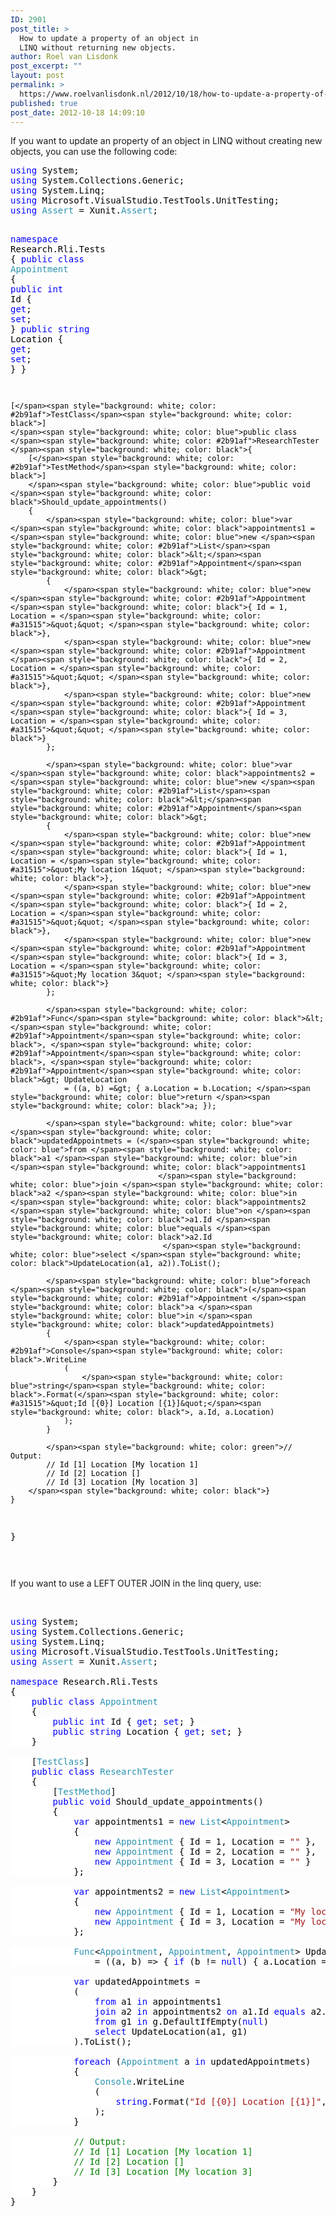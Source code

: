 ```yaml
---
ID: 2901
post_title: >
  How to update a property of an object in
  LINQ without returning new objects.
author: Roel van Lisdonk
post_excerpt: ""
layout: post
permalink: >
  https://www.roelvanlisdonk.nl/2012/10/18/how-to-update-a-property-of-an-object-in-linq-without-returning-new-objects/
published: true
post_date: 2012-10-18 14:09:10
---
```

<p>If you want to update an property of an object in LINQ without creating new objects, you can use the following code:</p>  <pre class="code"><span style="background: white; color: blue">using </span><span style="background: white; color: black">System;
</span><span style="background: white; color: blue">using </span><span style="background: white; color: black">System.Collections.Generic;
</span><span style="background: white; color: blue">using </span><span style="background: white; color: black">System.Linq;
</span><span style="background: white; color: blue">using </span><span style="background: white; color: black">Microsoft.VisualStudio.TestTools.UnitTesting;
</span><span style="background: white; color: blue">using </span><span style="background: white; color: #2b91af">Assert </span><span style="background: white; color: black">= Xunit.</span><span style="background: white; color: #2b91af">Assert</span><span style="background: white; color: black">;

</span><span style="background: white; color: blue">namespace </span><span style="background: white; color: black">Research.Rli.Tests
{
    </span><span style="background: white; color: blue">public class </span><span style="background: white; color: #2b91af">Appointment
    </span><span style="background: white; color: black">{
        </span><span style="background: white; color: blue">public int </span><span style="background: white; color: black">Id { </span><span style="background: white; color: blue">get</span><span style="background: white; color: black">; </span><span style="background: white; color: blue">set</span><span style="background: white; color: black">; }
        </span><span style="background: white; color: blue">public string </span><span style="background: white; color: black">Location { </span><span style="background: white; color: blue">get</span><span style="background: white; color: black">; </span><span style="background: white; color: blue">set</span><span style="background: white; color: black">; }
    }

    [</span><span style="background: white; color: #2b91af">TestClass</span><span style="background: white; color: black">]
    </span><span style="background: white; color: blue">public class </span><span style="background: white; color: #2b91af">ResearchTester
    </span><span style="background: white; color: black">{
        [</span><span style="background: white; color: #2b91af">TestMethod</span><span style="background: white; color: black">]
        </span><span style="background: white; color: blue">public void </span><span style="background: white; color: black">Should_update_appointments()
        {
            </span><span style="background: white; color: blue">var </span><span style="background: white; color: black">appointments1 = </span><span style="background: white; color: blue">new </span><span style="background: white; color: #2b91af">List</span><span style="background: white; color: black">&lt;</span><span style="background: white; color: #2b91af">Appointment</span><span style="background: white; color: black">&gt;
            {
                </span><span style="background: white; color: blue">new </span><span style="background: white; color: #2b91af">Appointment </span><span style="background: white; color: black">{ Id = 1, Location = </span><span style="background: white; color: #a31515">&quot;&quot; </span><span style="background: white; color: black">},
                </span><span style="background: white; color: blue">new </span><span style="background: white; color: #2b91af">Appointment </span><span style="background: white; color: black">{ Id = 2, Location = </span><span style="background: white; color: #a31515">&quot;&quot; </span><span style="background: white; color: black">},
                </span><span style="background: white; color: blue">new </span><span style="background: white; color: #2b91af">Appointment </span><span style="background: white; color: black">{ Id = 3, Location = </span><span style="background: white; color: #a31515">&quot;&quot; </span><span style="background: white; color: black">}
            };

            </span><span style="background: white; color: blue">var </span><span style="background: white; color: black">appointments2 = </span><span style="background: white; color: blue">new </span><span style="background: white; color: #2b91af">List</span><span style="background: white; color: black">&lt;</span><span style="background: white; color: #2b91af">Appointment</span><span style="background: white; color: black">&gt;
            {
                </span><span style="background: white; color: blue">new </span><span style="background: white; color: #2b91af">Appointment </span><span style="background: white; color: black">{ Id = 1, Location = </span><span style="background: white; color: #a31515">&quot;My location 1&quot; </span><span style="background: white; color: black">},
                </span><span style="background: white; color: blue">new </span><span style="background: white; color: #2b91af">Appointment </span><span style="background: white; color: black">{ Id = 2, Location = </span><span style="background: white; color: #a31515">&quot;&quot; </span><span style="background: white; color: black">},
                </span><span style="background: white; color: blue">new </span><span style="background: white; color: #2b91af">Appointment </span><span style="background: white; color: black">{ Id = 3, Location = </span><span style="background: white; color: #a31515">&quot;My location 3&quot; </span><span style="background: white; color: black">}
            };

            </span><span style="background: white; color: #2b91af">Func</span><span style="background: white; color: black">&lt;</span><span style="background: white; color: #2b91af">Appointment</span><span style="background: white; color: black">, </span><span style="background: white; color: #2b91af">Appointment</span><span style="background: white; color: black">, </span><span style="background: white; color: #2b91af">Appointment</span><span style="background: white; color: black">&gt; UpdateLocation 
                = ((a, b) =&gt; { a.Location = b.Location; </span><span style="background: white; color: blue">return </span><span style="background: white; color: black">a; });

            </span><span style="background: white; color: blue">var </span><span style="background: white; color: black">updatedAppointmets = (</span><span style="background: white; color: blue">from </span><span style="background: white; color: black">a1 </span><span style="background: white; color: blue">in </span><span style="background: white; color: black">appointments1
                                     </span><span style="background: white; color: blue">join </span><span style="background: white; color: black">a2 </span><span style="background: white; color: blue">in </span><span style="background: white; color: black">appointments2 </span><span style="background: white; color: blue">on </span><span style="background: white; color: black">a1.Id </span><span style="background: white; color: blue">equals </span><span style="background: white; color: black">a2.Id
                                      </span><span style="background: white; color: blue">select </span><span style="background: white; color: black">UpdateLocation(a1, a2)).ToList();

            </span><span style="background: white; color: blue">foreach </span><span style="background: white; color: black">(</span><span style="background: white; color: #2b91af">Appointment </span><span style="background: white; color: black">a </span><span style="background: white; color: blue">in </span><span style="background: white; color: black">updatedAppointmets)
            {
                </span><span style="background: white; color: #2b91af">Console</span><span style="background: white; color: black">.WriteLine
                (
                    </span><span style="background: white; color: blue">string</span><span style="background: white; color: black">.Format(</span><span style="background: white; color: #a31515">&quot;Id [{0}] Location [{1}]&quot;</span><span style="background: white; color: black">, a.Id, a.Location)
                );
            }

            </span><span style="background: white; color: green">// Output:
            // Id [1] Location [My location 1]
            // Id [2] Location []
            // Id [3] Location [My location 3]
        </span><span style="background: white; color: black">}
    }
}


</span></pre>


<p>If you want to use a LEFT OUTER JOIN in the linq query, use:</p>

<p>&#160;</p>

<pre class="code"><span style="background: white; color: blue">using </span><span style="background: white; color: black">System;
</span><span style="background: white; color: blue">using </span><span style="background: white; color: black">System.Collections.Generic;
</span><span style="background: white; color: blue">using </span><span style="background: white; color: black">System.Linq;
</span><span style="background: white; color: blue">using </span><span style="background: white; color: black">Microsoft.VisualStudio.TestTools.UnitTesting;
</span><span style="background: white; color: blue">using </span><span style="background: white; color: #2b91af">Assert </span><span style="background: white; color: black">= Xunit.</span><span style="background: white; color: #2b91af">Assert</span><span style="background: white; color: black">;

</span><span style="background: white; color: blue">namespace </span><span style="background: white; color: black">Research.Rli.Tests
{
    </span><span style="background: white; color: blue">public class </span><span style="background: white; color: #2b91af">Appointment
    </span><span style="background: white; color: black">{
        </span><span style="background: white; color: blue">public int </span><span style="background: white; color: black">Id { </span><span style="background: white; color: blue">get</span><span style="background: white; color: black">; </span><span style="background: white; color: blue">set</span><span style="background: white; color: black">; }
        </span><span style="background: white; color: blue">public string </span><span style="background: white; color: black">Location { </span><span style="background: white; color: blue">get</span><span style="background: white; color: black">; </span><span style="background: white; color: blue">set</span><span style="background: white; color: black">; }
    }

    [</span><span style="background: white; color: #2b91af">TestClass</span><span style="background: white; color: black">]
    </span><span style="background: white; color: blue">public class </span><span style="background: white; color: #2b91af">ResearchTester
    </span><span style="background: white; color: black">{
        [</span><span style="background: white; color: #2b91af">TestMethod</span><span style="background: white; color: black">]
        </span><span style="background: white; color: blue">public void </span><span style="background: white; color: black">Should_update_appointments()
        {
            </span><span style="background: white; color: blue">var </span><span style="background: white; color: black">appointments1 = </span><span style="background: white; color: blue">new </span><span style="background: white; color: #2b91af">List</span><span style="background: white; color: black">&lt;</span><span style="background: white; color: #2b91af">Appointment</span><span style="background: white; color: black">&gt;
            {
                </span><span style="background: white; color: blue">new </span><span style="background: white; color: #2b91af">Appointment </span><span style="background: white; color: black">{ Id = 1, Location = </span><span style="background: white; color: #a31515">&quot;&quot; </span><span style="background: white; color: black">},
                </span><span style="background: white; color: blue">new </span><span style="background: white; color: #2b91af">Appointment </span><span style="background: white; color: black">{ Id = 2, Location = </span><span style="background: white; color: #a31515">&quot;&quot; </span><span style="background: white; color: black">},
                </span><span style="background: white; color: blue">new </span><span style="background: white; color: #2b91af">Appointment </span><span style="background: white; color: black">{ Id = 3, Location = </span><span style="background: white; color: #a31515">&quot;&quot; </span><span style="background: white; color: black">}
            };

            </span><span style="background: white; color: blue">var </span><span style="background: white; color: black">appointments2 = </span><span style="background: white; color: blue">new </span><span style="background: white; color: #2b91af">List</span><span style="background: white; color: black">&lt;</span><span style="background: white; color: #2b91af">Appointment</span><span style="background: white; color: black">&gt;
            {
                </span><span style="background: white; color: blue">new </span><span style="background: white; color: #2b91af">Appointment </span><span style="background: white; color: black">{ Id = 1, Location = </span><span style="background: white; color: #a31515">&quot;My location 1&quot; </span><span style="background: white; color: black">},
                </span><span style="background: white; color: blue">new </span><span style="background: white; color: #2b91af">Appointment </span><span style="background: white; color: black">{ Id = 3, Location = </span><span style="background: white; color: #a31515">&quot;My location 3&quot; </span><span style="background: white; color: black">}
            };

            </span><span style="background: white; color: #2b91af">Func</span><span style="background: white; color: black">&lt;</span><span style="background: white; color: #2b91af">Appointment</span><span style="background: white; color: black">, </span><span style="background: white; color: #2b91af">Appointment</span><span style="background: white; color: black">, </span><span style="background: white; color: #2b91af">Appointment</span><span style="background: white; color: black">&gt; UpdateLocation
                = ((a, b) =&gt; { </span><span style="background: white; color: blue">if </span><span style="background: white; color: black">(b != </span><span style="background: white; color: blue">null</span><span style="background: white; color: black">) { a.Location = b.Location; } </span><span style="background: white; color: blue">return </span><span style="background: white; color: black">a; });

            </span><span style="background: white; color: blue">var </span><span style="background: white; color: black">updatedAppointmets =
            (
                </span><span style="background: white; color: blue">from </span><span style="background: white; color: black">a1 </span><span style="background: white; color: blue">in </span><span style="background: white; color: black">appointments1
                </span><span style="background: white; color: blue">join </span><span style="background: white; color: black">a2 </span><span style="background: white; color: blue">in </span><span style="background: white; color: black">appointments2 </span><span style="background: white; color: blue">on </span><span style="background: white; color: black">a1.Id </span><span style="background: white; color: blue">equals </span><span style="background: white; color: black">a2.Id </span><span style="background: white; color: blue">into </span><span style="background: white; color: black">g
                </span><span style="background: white; color: blue">from </span><span style="background: white; color: black">g1 </span><span style="background: white; color: blue">in </span><span style="background: white; color: black">g.DefaultIfEmpty(</span><span style="background: white; color: blue">null</span><span style="background: white; color: black">)
                </span><span style="background: white; color: blue">select </span><span style="background: white; color: black">UpdateLocation(a1, g1)
            ).ToList();

            </span><span style="background: white; color: blue">foreach </span><span style="background: white; color: black">(</span><span style="background: white; color: #2b91af">Appointment </span><span style="background: white; color: black">a </span><span style="background: white; color: blue">in </span><span style="background: white; color: black">updatedAppointmets)
            {
                </span><span style="background: white; color: #2b91af">Console</span><span style="background: white; color: black">.WriteLine
                (
                    </span><span style="background: white; color: blue">string</span><span style="background: white; color: black">.Format(</span><span style="background: white; color: #a31515">&quot;Id [{0}] Location [{1}]&quot;</span><span style="background: white; color: black">, a.Id, a.Location)
                );
            }

            </span><span style="background: white; color: green">// Output:
            // Id [1] Location [My location 1]
            // Id [2] Location []
            // Id [3] Location [My location 3]
        </span><span style="background: white; color: black">}
    }
}


</span></pre>
